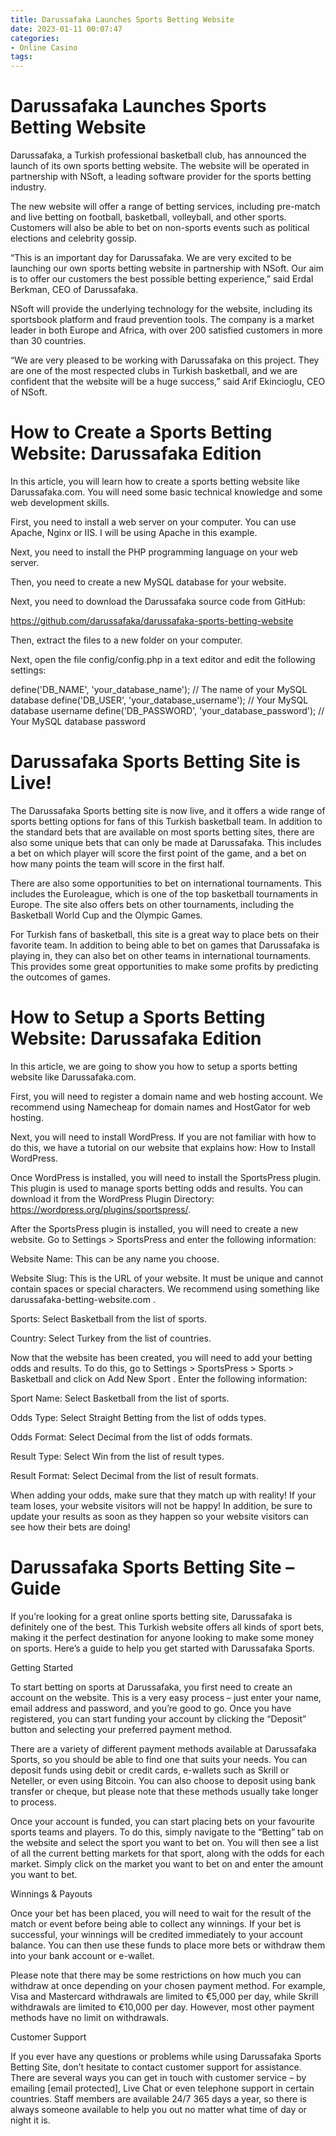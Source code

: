 ```yaml
---
title: Darussafaka Launches Sports Betting Website
date: 2023-01-11 00:07:47
categories:
- Online Casino
tags:
---
```



#  Darussafaka Launches Sports Betting Website

Darussafaka, a Turkish professional basketball club, has announced the launch of its own sports betting website. The website will be operated in partnership with NSoft, a leading software provider for the sports betting industry.

The new website will offer a range of betting services, including pre-match and live betting on football, basketball, volleyball, and other sports. Customers will also be able to bet on non-sports events such as political elections and celebrity gossip.

“This is an important day for Darussafaka. We are very excited to be launching our own sports betting website in partnership with NSoft. Our aim is to offer our customers the best possible betting experience,” said Erdal Berkman, CEO of Darussafaka.

NSoft will provide the underlying technology for the website, including its sportsbook platform and fraud prevention tools. The company is a market leader in both Europe and Africa, with over 200 satisfied customers in more than 30 countries.

“We are very pleased to be working with Darussafaka on this project. They are one of the most respected clubs in Turkish basketball, and we are confident that the website will be a huge success,” said Arif Ekincioglu, CEO of NSoft.

#  How to Create a Sports Betting Website: Darussafaka Edition

In this article, you will learn how to create a sports betting website like Darussafaka.com. You will need some basic technical knowledge and some web development skills.

First, you need to install a web server on your computer. You can use Apache, Nginx or IIS. I will be using Apache in this example.

Next, you need to install the PHP programming language on your web server.

Then, you need to create a new MySQL database for your website.

Next, you need to download the Darussafaka source code from GitHub:

https://github.com/darussafaka/darussafaka-sports-betting-website

Then, extract the files to a new folder on your computer.

Next, open the file config/config.php in a text editor and edit the following settings:

define('DB_NAME', 'your_database_name'); // The name of your MySQL database define('DB_USER', 'your_database_username'); // Your MySQL database username define('DB_PASSWORD', 'your_database_password'); // Your MySQL database password

#  Darussafaka Sports Betting Site is Live!

The Darussafaka Sports betting site is now live, and it offers a wide range of sports betting options for fans of this Turkish basketball team. In addition to the standard bets that are available on most sports betting sites, there are also some unique bets that can only be made at Darussafaka. This includes a bet on which player will score the first point of the game, and a bet on how many points the team will score in the first half.

There are also some opportunities to bet on international tournaments. This includes the Euroleague, which is one of the top basketball tournaments in Europe. The site also offers bets on other tournaments, including the Basketball World Cup and the Olympic Games.

For Turkish fans of basketball, this site is a great way to place bets on their favorite team. In addition to being able to bet on games that Darussafaka is playing in, they can also bet on other teams in international tournaments. This provides some great opportunities to make some profits by predicting the outcomes of games.

#  How to Setup a Sports Betting Website: Darussafaka Edition

In this article, we are going to show you how to setup a sports betting website like Darussafaka.com.

First, you will need to register a domain name and web hosting account. We recommend using Namecheap for domain names and HostGator for web hosting.

Next, you will need to install WordPress. If you are not familiar with how to do this, we have a tutorial on our website that explains how: How to Install WordPress.

Once WordPress is installed, you will need to install the SportsPress plugin. This plugin is used to manage sports betting odds and results. You can download it from the WordPress Plugin Directory: https://wordpress.org/plugins/sportspress/.

After the SportsPress plugin is installed, you will need to create a new website. Go to Settings > SportsPress and enter the following information:

Website Name: This can be any name you choose.

Website Slug: This is the URL of your website. It must be unique and cannot contain spaces or special characters. We recommend using something like darussafaka-betting-website.com .

Sports: Select Basketball from the list of sports.

Country: Select Turkey from the list of countries.

Now that the website has been created, you will need to add your betting odds and results. To do this, go to Settings > SportsPress > Sports > Basketball and click on Add New Sport . Enter the following information:


Sport Name: Select Basketball from the list of sports.

Odds Type: Select Straight Betting from the list of odds types.

Odds Format: Select Decimal from the list of odds formats.

Result Type: Select Win from the list of result types.

Result Format: Select Decimal from the list of result formats.



  When adding your odds, make sure that they match up with reality! If your team loses, your website visitors will not be happy! In addition, be sure to update your results as soon as they happen so your website visitors can see how their bets are doing!

#  Darussafaka Sports Betting Site – Guide

If you’re looking for a great online sports betting site, Darussafaka is definitely one of the best. This Turkish website offers all kinds of sport bets, making it the perfect destination for anyone looking to make some money on sports. Here’s a guide to help you get started with Darussafaka Sports.

Getting Started

To start betting on sports at Darussafaka, you first need to create an account on the website. This is a very easy process – just enter your name, email address and password, and you’re good to go. Once you have registered, you can start funding your account by clicking the “Deposit” button and selecting your preferred payment method.

There are a variety of different payment methods available at Darussafaka Sports, so you should be able to find one that suits your needs. You can deposit funds using debit or credit cards, e-wallets such as Skrill or Neteller, or even using Bitcoin. You can also choose to deposit using bank transfer or cheque, but please note that these methods usually take longer to process.

Once your account is funded, you can start placing bets on your favourite sports teams and players. To do this, simply navigate to the “Betting” tab on the website and select the sport you want to bet on. You will then see a list of all the current betting markets for that sport, along with the odds for each market. Simply click on the market you want to bet on and enter the amount you want to bet.

 Winnings & Payouts

Once your bet has been placed, you will need to wait for the result of the match or event before being able to collect any winnings. If your bet is successful, your winnings will be credited immediately to your account balance. You can then use these funds to place more bets or withdraw them into your bank account or e-wallet.

Please note that there may be some restrictions on how much you can withdraw at once depending on your chosen payment method. For example, Visa and Mastercard withdrawals are limited to €5,000 per day, while Skrill withdrawals are limited to €10,000 per day. However, most other payment methods have no limit on withdrawals.

Customer Support

If you ever have any questions or problems while using Darussafaka Sports Betting Site, don’t hesitate to contact customer support for assistance. There are several ways you can get in touch with customer service – by emailing [email protected], Live Chat or even telephone support in certain countries. Staff members are available 24/7 365 days a year, so there is always someone available to help you out no matter what time of day or night it is.